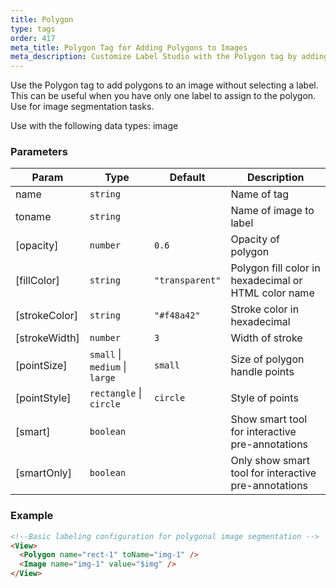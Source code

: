 ```yaml
---
title: Polygon
type: tags
order: 417
meta_title: Polygon Tag for Adding Polygons to Images
meta_description: Customize Label Studio with the Polygon tag by adding polygons to images for segmentation machine learning and data science projects.
---
```


Use the Polygon tag to add polygons to an image without selecting a label. This can be useful when you have only one label to assign to the polygon. Use for image segmentation tasks.

Use with the following data types: image

### Parameters

| Param | Type | Default | Description |
| --- | --- | --- | --- |
| name | <code>string</code> |  | Name of tag |
| toname | <code>string</code> |  | Name of image to label |
| [opacity] | <code>number</code> | <code>0.6</code> | Opacity of polygon |
| [fillColor] | <code>string</code> | <code>&quot;transparent&quot;</code> | Polygon fill color in hexadecimal or HTML color name |
| [strokeColor] | <code>string</code> | <code>&quot;#f48a42&quot;</code> | Stroke color in hexadecimal |
| [strokeWidth] | <code>number</code> | <code>3</code> | Width of stroke |
| [pointSize] | <code>small</code> \| <code>medium</code> \| <code>large</code> | <code>small</code> | Size of polygon handle points |
| [pointStyle] | <code>rectangle</code> \| <code>circle</code> | <code>circle</code> | Style of points |
| [smart] | <code>boolean</code> |  | Show smart tool for interactive pre-annotations |
| [smartOnly] | <code>boolean</code> |  | Only show smart tool for interactive pre-annotations |

### Example
```html
<!--Basic labeling configuration for polygonal image segmentation -->
<View>
  <Polygon name="rect-1" toName="img-1" />
  <Image name="img-1" value="$img" />
</View>
```
